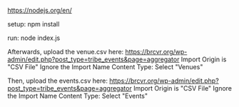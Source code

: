 https://nodejs.org/en/

setup:
npm install

run:
node index.js


Afterwards, upload the venue.csv here:
https://brcvr.org/wp-admin/edit.php?post_type=tribe_events&page=aggregator
Import Origin is "CSV File"
Ignore the Import Name
Content Type: Select "Venues"

Then, upload the events.csv here:
https://brcvr.org/wp-admin/edit.php?post_type=tribe_events&page=aggregator
Import Origin is "CSV File"
Ignore the Import Name
Content Type: Select "Events"

